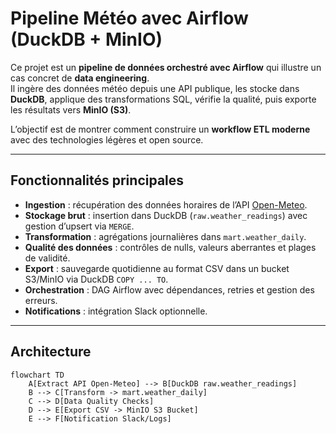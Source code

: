 # Pipeline Météo avec Airflow (DuckDB + MinIO)

Ce projet est un **pipeline de données orchestré avec Airflow** qui illustre un cas concret de **data engineering**.  
Il ingère des données météo depuis une API publique, les stocke dans **DuckDB**, applique des transformations SQL, vérifie la qualité, puis exporte les résultats vers **MinIO (S3)**.  

L’objectif est de montrer comment construire un **workflow ETL moderne** avec des technologies légères et open source.

---

## Fonctionnalités principales

- **Ingestion** : récupération des données horaires de l’API [Open-Meteo](https://open-meteo.com/).  
- **Stockage brut** : insertion dans DuckDB (`raw.weather_readings`) avec gestion d’upsert via `MERGE`.  
- **Transformation** : agrégations journalières dans `mart.weather_daily`.  
- **Qualité des données** : contrôles de nulls, valeurs aberrantes et plages de validité.  
- **Export** : sauvegarde quotidienne au format CSV dans un bucket S3/MinIO via DuckDB `COPY ... TO`.  
- **Orchestration** : DAG Airflow avec dépendances, retries et gestion des erreurs.   
- **Notifications** : intégration Slack optionnelle.  

---

## Architecture

```mermaid
flowchart TD
    A[Extract API Open-Meteo] --> B[DuckDB raw.weather_readings]
    B --> C[Transform -> mart.weather_daily]
    C --> D[Data Quality Checks]
    D --> E[Export CSV -> MinIO S3 Bucket]
    E --> F[Notification Slack/Logs]
